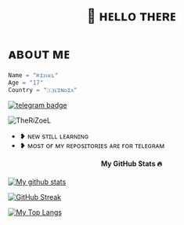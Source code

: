 
<h1 align="center">🖤 ʜᴇʟʟᴏ ᴛʜᴇʀᴇ</h1>

# ᴀʙᴏᴜᴛ ᴍᴇ 

```python
Name = "ʀɪᴢᴏᴇʟ"
Age = "17"
Country = "🇮🇳ɪɴᴅɪᴀ"
```

[![telegram badge](https://img.shields.io/badge/@TheRiZoeL-30302f?style=for-the-badge&logo=telegram)](https://t.me/TheRiZoeL)
<p align="left"> <img src="https://komarev.com/ghpvc/?username=MrRiZoeL&label=Profile%20Views&red=red&style=flat-square" alt="TheRiZoeL" /> </p>

- ❥︎ ɴᴇᴡ sᴛɪʟʟ ʟᴇᴀʀɴɪɴɢ
- ❥︎ ᴍᴏsᴛ ᴏғ ᴍʏ ʀᴇᴘᴏsɪᴛᴏʀɪᴇs ᴀʀᴇ ғᴏʀ ᴛᴇʟᴇɢʀᴀᴍ

<h4 align="center"><b>My GitHub Stats 🔥</b></h4>


[![My github stats](https://github-readme-stats.vercel.app/api?username=MrRizoel&show_icons=true&theme=radical&custom_title=RiZoeL's+Github+Stats&include_all_commits=true&count_private=true)](https://github.com/MrRizoel)

<!--
[![My wakatime stats](https://github-readme-stats.vercel.app/api/wakatime?username=MrRizoel)](https://github.com/MrRizoel)
-->

[![GitHub Streak](http://github-readme-streak-stats.herokuapp.com?user=MrRizoel&theme=black-ice)](https://git.io/streak-stats)


[![My Top Langs](https://github-readme-stats.vercel.app/api/top-langs/?username=MrRizoel&layout=compact&theme=cobalt)](https://github.com/MrRizoel)


<!--
**MrRizoel/MrRizoel** is a ✨ _special_ ✨ repository because its `README.md` (this file) appears on your GitHub profile.

-->
